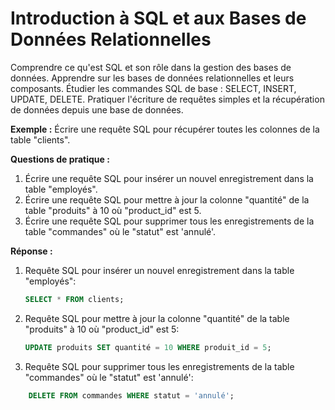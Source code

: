 # Introduction à SQL et aux Bases de Données Relationnelles

Comprendre ce qu'est SQL et son rôle dans la gestion des bases de données.
Apprendre sur les bases de données relationnelles et leurs composants.
Étudier les commandes SQL de base : SELECT, INSERT, UPDATE, DELETE.
Pratiquer l'écriture de requêtes simples et la récupération de données depuis une base de données.

**Exemple :**
Écrire une requête SQL pour récupérer toutes les colonnes de la table "clients".

**Questions de pratique :**
1. Écrire une requête SQL pour insérer un nouvel enregistrement dans la table "employés". 
2. Écrire une requête SQL pour mettre à jour la colonne "quantité" de la table "produits" à 10 où "product_id" est 5.
3. Écrire une requête SQL pour supprimer tous les enregistrements de la table "commandes" où le "statut" est 'annulé'.

**Réponse :**

1. Requête SQL pour insérer un nouvel enregistrement dans la table "employés":
	```sql
	SELECT * FROM clients;
	```
	
2. Requête SQL pour mettre à jour la colonne "quantité" de la table "produits" à 10 où "product_id" est 5:
	```sql 
	UPDATE produits SET quantité = 10 WHERE produit_id = 5;
	```
	
1. Requête SQL pour supprimer tous les enregistrements de la table "commandes" où le "statut" est 'annulé':
```sql
	DELETE FROM commandes WHERE statut = 'annulé';
```
	

